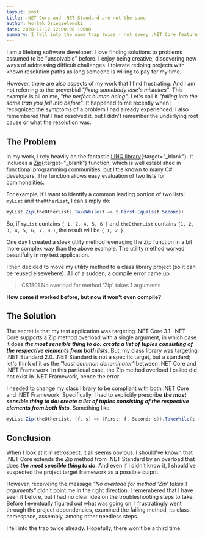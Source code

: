 ```yaml
---
layout: post
title: .NET Core and .NET Standard are not the same
author: Wojtek Dziegielewski
date: 2020-12-12 12:00:00 +0000
summary: I fell into the same trap twice - not every .NET Core feature is available in .NET Standard.
---
```


I am a lifelong software developer. I love finding solutions to problems assumed to be "unsolvable" before. I enjoy being creative, discovering new ways of addressing difficult challenges. I tolerate redoing projects with known resolution paths as long someone is willing to pay for my time.

However, there are also aspects of my work that I find frustrating. And I am not referring to the proverbial *"fixing somebody else's mistakes"*. This example is all on me, *"the perfect human being"*. Let's call it *"falling into the same trap you fell into before"*. It happened to me recently when I recognized the symptoms of a problem I had already experienced. I also remembered that I had resolved it, but I didn't remember the underlying root cause or what the resolution was.

## The Problem

In my work, I rely heavily on the fantastic [LINQ library](https://docs.microsoft.com/en-us/dotnet/csharp/programming-guide/concepts/linq/){:target="_blank"}. It includes a [Zip](https://docs.microsoft.com/en-us/dotnet/api/system.linq.enumerable.zip){:target="_blank"} function, which is well established in functional programming communities, but little known to many C# developers. The function allows easy evaluation of two lists for commonalities.

For example, if I want to identify a common leading portion of two lists: `myList` and `theOtherList`, I can simply do:

```csharp
myList.Zip(theOtherList).TakeWhile(t => t.First.Equals(t.Second))
```

So, if `myList` contains `{ 1, 2, 4, 5, 6 }` and `theOtherList` contains `{1, 2, 3, 4, 5, 6, 7, 8 )`, the result will be `{ 1, 2 }`.

One day I created a sleek utlity method leveraging the Zip function in a bit more complex way than the above example. The utility method worked beautifully in my test application.

I then decided to move my utility method to a class library project (so it can be reused elsewehere). All of a sudden, a compile error came up:

> CS1501	No overload for method 'Zip' takes 1 arguments

**How come it worked before, but now it won't even compile?**

## The Solution

The secret is that my test application was targeting .NET Core 3.1. .NET Core supports a Zip method overload with a single argument, in which case it does ***the most sensible thing to do: create a list of tuples consisting of the respective elements from both lists***. But, my class library was targeting .NET Standard 2.0. .NET Standard is not a specific target, but a standard; let's think of it as the *"least common denominator"* between .NET Core and .NET Framework. In this particual case, the Zip method overload I called did not exist in .NET Framework, hence the error.

I needed to change my class library to be compliant with both .NET Core and .NET Framework. Specifically, I had to explicitly prescribe ***the most sensible thing to do: create a list of tuples consisting of the respective elements from both lists***. Something like:

```csharp
myList.Zip(theOtherList, (f, s) => (First: f, Second: s)).TakeWhile(t => t.First.Equals(t.Second))
```

## Conclusion

When I look at it in retrospect, it all seems obvious. I should've known that .NET Core extends the Zip method from .NET Standard by an overload that does ***the most sensible thing to do***. And even if I didn't know it, I should've suspected the project target framework as a possible culprit.

However, receiveing the message *"No overload for method 'Zip' takes 1 arguments"* didn't point me in the right direction. I remembered that I have seen it before, but I had no clear idea on the troubleshooting steps to take. Before I eventually figured out what was going on, I frustratingly went through the project dependencies, examined the failing method, its class, namespace, assembly, among other needless steps.

I fell into the trap twice already. Hopefully, there won't be a third time.
